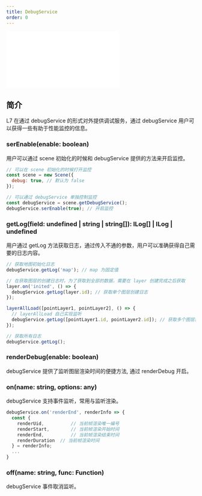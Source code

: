 ```yaml
---
title: DebugService
order: 0
---
```


<embed src="@/docs/common/style.md"></embed>

## 简介

L7 在通过 debugService 的形式对外提供调试服务，通过 debugService 用户可以获得一些有助于性能监控的信息。

### serEnable(enable: boolean)

用户可以通过 scene 初始化的时候和 debugService 提供的方法来开启监控。

```js
// 可以在 scene 初始化的时候打开监控
const scene = new Scene({
  debug: true, // 默认为 false
});

// 可以通过 debugService 单独控制监控
const debugService = scene.getDebugService();
debugService.serEnable(true); // 开启监控
```

### getLog(field: undefined | string | string[]): ILog[] | ILog | undefined

用户通过 getLog 方法获取日志，通过传入不通的参数，用户可以准确获得自己需要的日志内容。

```js
// 获取地图初始化日志
debugService.getLog('map'); // map 为固定值

// 在获取图层的创建日志时，为了获取到全部的数据，需要在 layer 创建完成之后获取
layer.on('inited', () => {
  debugService.getLog(layer.id); // 获取单个图层创建日志
});

layerAllLoad([pointLayer1, pointLayer2], () => {
  // layerAllLoad 自己实现监听
  debugService.getLog([pointLayer1.id, pointLayer2.id]); // 获取多个图层创建日志
});

// 获取所有日志
debugService.getLog();
```

### renderDebug(enable: boolean)

debugService 提供了监听图层渲染时间的便捷方法, 通过 renderDebug 开启。

### on(name: string, options: any)

debugService 支持事件监听，常用与监听渲染。

```js
debugService.on('renderEnd', renderInfo => {
  const {
    renderUid,			// 当前帧渲染唯一编号
    renderStart,		// 当前帧渲染开始时间
    renderEnd,			// 当前帧渲染结束时间
    renderDuration	// 当前帧渲染时间
  } = renderInfo;
  ...
}
```

### off(name: string, func: Function)

debugService 事件取消监听。
